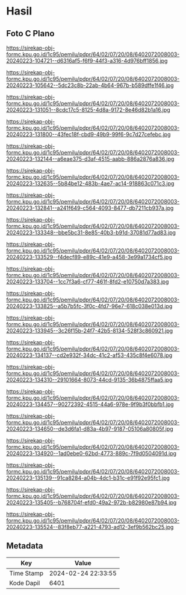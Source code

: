 # Hasil

## Foto C Plano

https://sirekap-obj-formc.kpu.go.id/1c95/pemilu/pdpr/64/02/07/20/08/6402072008003-20240223-104721--d6316af5-f6f9-44f3-a316-4d976bff1856.jpg

https://sirekap-obj-formc.kpu.go.id/1c95/pemilu/pdpr/64/02/07/20/08/6402072008003-20240223-105642--5dc23c8b-22ab-4b64-967b-b589dffe1f46.jpg

https://sirekap-obj-formc.kpu.go.id/1c95/pemilu/pdpr/64/02/07/20/08/6402072008003-20240223-131051--8cdc17c5-8125-4d8a-9172-8e46d82b1a16.jpg

https://sirekap-obj-formc.kpu.go.id/1c95/pemilu/pdpr/64/02/07/20/08/6402072008003-20240223-131800--43fec18f-cbd9-49b9-99f6-9c7d27cefebc.jpg

https://sirekap-obj-formc.kpu.go.id/1c95/pemilu/pdpr/64/02/07/20/08/6402072008003-20240223-132144--a6eae375-d3af-4515-aabb-886a2876a836.jpg

https://sirekap-obj-formc.kpu.go.id/1c95/pemilu/pdpr/64/02/07/20/08/6402072008003-20240223-132635--5b84be12-483b-4ae7-ac14-918863c071c3.jpg

https://sirekap-obj-formc.kpu.go.id/1c95/pemilu/pdpr/64/02/07/20/08/6402072008003-20240223-132841--a241f649-c564-4093-8477-db7211cb937a.jpg

https://sirekap-obj-formc.kpu.go.id/1c95/pemilu/pdpr/64/02/07/20/08/6402072008003-20240223-133348--bbe5bc31-8e85-40b3-b91d-37081d77ad83.jpg

https://sirekap-obj-formc.kpu.go.id/1c95/pemilu/pdpr/64/02/07/20/08/6402072008003-20240223-133529--f4decf89-e89c-41e9-a458-3e99a1734cf5.jpg

https://sirekap-obj-formc.kpu.go.id/1c95/pemilu/pdpr/64/02/07/20/08/6402072008003-20240223-133704--1cc7f3a6-cf77-461f-8fd2-e10750d7a383.jpg

https://sirekap-obj-formc.kpu.go.id/1c95/pemilu/pdpr/64/02/07/20/08/6402072008003-20240223-133825--a5b7b5fc-3f0c-4fd7-96e7-618c038e013d.jpg

https://sirekap-obj-formc.kpu.go.id/1c95/pemilu/pdpr/64/02/07/20/08/6402072008003-20240223-133945--3c26f15b-24f7-42b5-8134-528f3c860921.jpg

https://sirekap-obj-formc.kpu.go.id/1c95/pemilu/pdpr/64/02/07/20/08/6402072008003-20240223-134137--cd2e932f-34dc-41c2-af53-435c8f4e6078.jpg

https://sirekap-obj-formc.kpu.go.id/1c95/pemilu/pdpr/64/02/07/20/08/6402072008003-20240223-134310--29101664-8073-44cd-9135-36b4875ffaa5.jpg

https://sirekap-obj-formc.kpu.go.id/1c95/pemilu/pdpr/64/02/07/20/08/6402072008003-20240223-134457--90272392-4515-44a6-978e-9f9b3f0bbfb1.jpg

https://sirekap-obj-formc.kpu.go.id/1c95/pemilu/pdpr/64/02/07/20/08/6402072008003-20240223-134650--de3d6fa1-d83a-4b97-9187-05106a80805f.jpg

https://sirekap-obj-formc.kpu.go.id/1c95/pemilu/pdpr/64/02/07/20/08/6402072008003-20240223-134920--1ad0ebe0-62bd-4773-889c-7f9d0504091d.jpg

https://sirekap-obj-formc.kpu.go.id/1c95/pemilu/pdpr/64/02/07/20/08/6402072008003-20240223-135139--91ca8284-a04b-4dc1-b31c-e91f92e95fc1.jpg

https://sirekap-obj-formc.kpu.go.id/1c95/pemilu/pdpr/64/02/07/20/08/6402072008003-20240223-135405--b768704f-efd0-49a2-972b-b82980e87b94.jpg

https://sirekap-obj-formc.kpu.go.id/1c95/pemilu/pdpr/64/02/07/20/08/6402072008003-20240223-135524--83f8eb77-a221-4793-ad12-3ef9b562bc25.jpg


## Metadata

| Key        | Value               |
| ---------- | ------------------- |
| Time Stamp | 2024-02-24 22:33:55 |
| Kode Dapil | 6401                |



